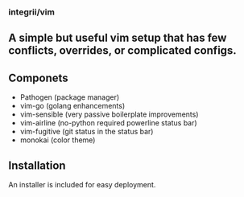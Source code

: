### integrii/vim

## A simple but useful vim setup that has few conflicts, overrides, or complicated configs.  

## Componets
- Pathogen (package manager)
- vim-go (golang enhancements)
- vim-sensible (very passive boilerplate improvements)
- vim-airline (no-python required powerline status bar)
- vim-fugitive (git status in the status bar)
- monokai (color theme)


## Installation
An installer is included for easy deployment.

